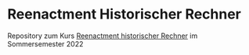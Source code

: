 # Reenactment Historischer Rechner
Repository zum Kurs [Reenactment historischer Rechner](https://lehre.idh.uni-koeln.de/lehrveranstaltungen/sosem22/reenactment-historischer-rechner/) im Sommersemester 2022

